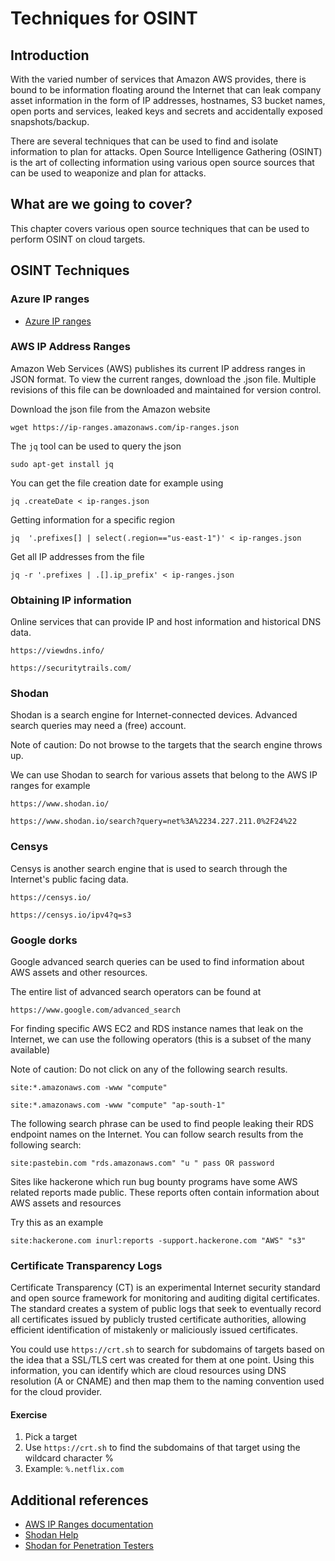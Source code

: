 # Techniques for OSINT

## Introduction

With the varied number of services that Amazon AWS provides, there is bound to be information floating around the Internet that can leak company asset information in the form of IP addresses, hostnames, S3 bucket names, open ports and services, leaked keys and secrets and accidentally exposed snapshots/backup.

There are several techniques that can be used to find and isolate information to plan for attacks. Open Source Intelligence Gathering (OSINT) is the art of collecting information using various open source sources that can be used to weaponize and plan for attacks.

## What are we going to cover?

This chapter covers various open source techniques that can be used to perform OSINT on cloud targets.

## OSINT Techniques

### Azure IP ranges

- [Azure IP ranges](https://azurerange.azurewebsites.net/)

### AWS IP Address Ranges

Amazon Web Services (AWS) publishes its current IP address ranges in JSON format. To view the current ranges, download the .json file. Multiple revisions of this file can be downloaded and maintained for version control.

Download the json file from the Amazon website

    wget https://ip-ranges.amazonaws.com/ip-ranges.json

The `jq` tool can be used to query the json

    sudo apt-get install jq

You can get the file creation date for example using

    jq .createDate < ip-ranges.json
    
Getting information for a specific region

    jq  '.prefixes[] | select(.region=="us-east-1")' < ip-ranges.json

Get all IP addresses from the file

    jq -r '.prefixes | .[].ip_prefix' < ip-ranges.json

### Obtaining IP information

Online services that can provide IP and host information and historical DNS data.

    https://viewdns.info/

    https://securitytrails.com/

### Shodan

Shodan is a search engine for Internet-connected devices. Advanced search queries may need a (free) account.

Note of caution: Do not browse to the targets that the search engine throws up.

We can use Shodan to search for various assets that belong to the AWS IP ranges for example

    https://www.shodan.io/

    https://www.shodan.io/search?query=net%3A%2234.227.211.0%2F24%22

### Censys

Censys is another search engine that is used to search through the Internet's public facing data.

    https://censys.io/

    https://censys.io/ipv4?q=s3

### Google dorks

Google advanced search queries can be used to find information about AWS assets and other resources. 

The entire list of advanced search operators can be found at

    https://www.google.com/advanced_search

For finding specific AWS EC2 and RDS instance names that leak on the Internet, we can use the following operators (this is a subset of the many available)

Note of caution: Do not click on any of the following search results.

    site:*.amazonaws.com -www "compute"

    site:*.amazonaws.com -www "compute" "ap-south-1"

The following search phrase can be used to find people leaking their RDS endpoint names on the Internet. You can follow search results from the following search:

    site:pastebin.com "rds.amazonaws.com" "u " pass OR password

Sites like hackerone which run bug bounty programs have some AWS related reports made public. These reports often contain information about AWS assets and resources

Try this as an example

    site:hackerone.com inurl:reports -support.hackerone.com "AWS" "s3"

### Certificate Transparency Logs

Certificate Transparency (CT) is an experimental Internet security standard and open source framework for monitoring and auditing digital certificates. The standard creates a system of public logs that seek to eventually record all certificates issued by publicly trusted certificate authorities, allowing efficient identification of mistakenly or maliciously issued certificates.

You could use `https://crt.sh` to search for subdomains of targets based on the idea that a SSL/TLS cert was created for them at one point. Using this information, you can identify which are cloud resources using DNS resolution (A or CNAME) and then map them to the naming convention used for the cloud provider.

#### Exercise 

1. Pick a target 
2. Use `https://crt.sh` to find the subdomains of that target using the wildcard character %
3. Example: `%.netflix.com`

## Additional references

- [AWS IP Ranges documentation](https://docs.aws.amazon.com/general/latest/gr/aws-ip-ranges.html#aws-ip-download)
- [Shodan Help](https://help.shodan.io/the-basics/what-is-shodan)
- [Shodan for Penetration Testers](https://www.defcon.org/images/defcon-18/dc-18-presentations/Schearer/DEFCON-18-Schearer-SHODAN.pdf)  